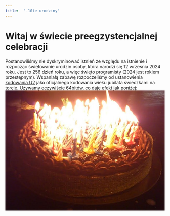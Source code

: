 ```yaml
---
title:  "-10te urodziny"
---
```


# Witaj w świecie preegzystencjalnej celebracji

Postanowiliśmy nie dyskryminować istnień ze względu na istnienie i rozpocząć świętowanie urodzin osoby, która narodzi się 12 września 2024 roku. Jest to 256 dzień roku, a więc święto programisty (2024 jest rokiem przestępnym). Wspaniałą zabawę rozpoczeliśmy od ustanowienia [kodowania U2](/u2/) jako oficjalnego kodowania wieku jubilata świeczkami na torcie. Używamy oczywiście 64bitów, co daje efekt jak poniżej: ![Tort ze świeczkami dla -10cio latka](/assets/-10_post.jpg)
